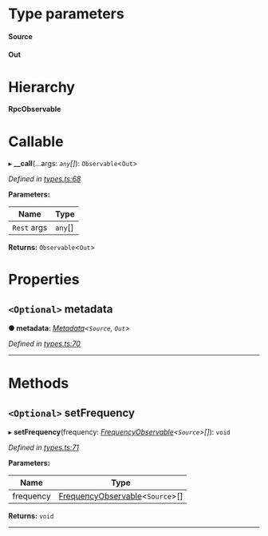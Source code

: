 

# Type parameters
#### Source 
#### Out 
# Hierarchy

**RpcObservable**

# Callable
▸ **__call**(...args: *`any`[]*): `Observable`<`Out`>

*Defined in [types.ts:68](https://github.com/paritytech/js-libs/blob/263390b/packages/light.js/src/types.ts#L68)*

**Parameters:**

| Name | Type |
| ------ | ------ |
| `Rest` args | `any`[] |

**Returns:** `Observable`<`Out`>

# Properties

<a id="metadata"></a>

## `<Optional>` metadata

**● metadata**: *[Metadata](_types_.metadata.md)<`Source`, `Out`>*

*Defined in [types.ts:70](https://github.com/paritytech/js-libs/blob/263390b/packages/light.js/src/types.ts#L70)*

___

# Methods

<a id="setfrequency"></a>

## `<Optional>` setFrequency

▸ **setFrequency**(frequency: *[FrequencyObservable](_types_.frequencyobservable.md)<`Source`>[]*): `void`

*Defined in [types.ts:71](https://github.com/paritytech/js-libs/blob/263390b/packages/light.js/src/types.ts#L71)*

**Parameters:**

| Name | Type |
| ------ | ------ |
| frequency | [FrequencyObservable](_types_.frequencyobservable.md)<`Source`>[] |

**Returns:** `void`

___


